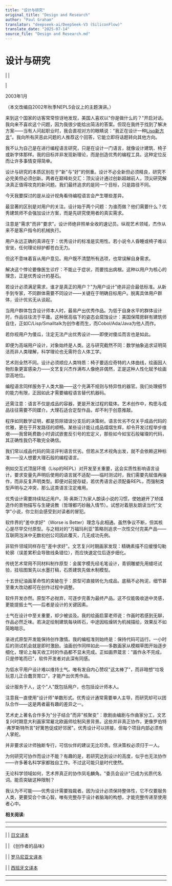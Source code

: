 ```yaml
---
title: "设计与研究"
original_title: "Design and Research"
author: "Paul Graham"
translator: "deepseek-ai/DeepSeek-V3 (SiliconFlow)"
translate_date: "2025-07-14"
source_file: "Design and Research.md"
---
```


# 设计与研究

| | [](index.html)  
  
|   
  
2003年1月  
  
（本文改编自2002年秋季NEPLS会议上的主题演讲。）  
  
来到这个国家的访客常常惊讶地发现，美国人喜欢以"你是做什么的？"开启对话。我向来不喜欢这个问题，因为我很少能给出简洁的答案。但现在我终于找到了解决方案——当有人问起职业时，我会直视对方的眼睛说："我正在设计一种[Lisp新方言](arc.html)"。我向所有厌恶此问题的人推荐这个回答，它能立即将话题转向其他方向。  
  
我不认为自己是在进行编程语言研究，只是在设计一门语言，就像设计建筑、椅子或新字体那样。我的目标并非发现新理论，而是创造优秀的编程工具。这种定位反而让许多事情变得简单。  
  
设计与研究的本质区别在于"新"与"好"的侧重。设计不必全新但必须精良，研究不必完美但必须创新。两者在巅峰处交汇：顶尖设计通过创新超越前人，顶尖研究解决真正值得攻克的新问题。我们最终追求的是同一个目标，只是路径不同。  
  
今天我要探讨的是从设计视角看待编程语言会产生哪些差异。  
  
  
最显著的区别是对用户的关注。设计始于两个问题：为谁而做？他们需要什么？优秀建筑师不会强加设计方案，而是先研究使用者的真实需求。  
  
注意是"需求"而非"要求"。设计师绝非照单全收的速记员。纵观艺术领域，杰作从来不是客户指令的机械执行。  
  
用户永远正确的真谛在于：优秀设计的标准是实用性。若小说令人昏睡或椅子难以安坐，任何理论辩护都苍白无力。  
  
但这不意味着盲从用户意见。用户既不清楚所有选项，也常误解自身需求。  
  
解决这个悖论要像医生诊疗：不能止于症状，而要找出病根。这种以用户为核心的理念，正是优秀设计的基石。  
  
  
若设计必须满足需求，谁才是真正的用户？"为用户设计"绝非迎合最低标准。从新手到专家，不同群体需要不同设计——关键在于明确目标用户。脱离具体用户群体，设计优劣无从谈起。  
  
当用户群体包含设计师本人时，最易产出优秀作品。为低于自身水平的群体设计时，作品往往流于平庸。这种居高临下的姿态会腐蚀设计：美国保障房鲜有建筑师自住，正如C/Lisp/Smalltalk为创作者而生，而Cobol/Ada/Java为他人而作。  
  
若你视用户为傻瓜，注定无法产出优秀设计——即使对傻瓜而言也是如此。  
  
  
即便为高端用户设计，对象始终是人类。这与研究截然不同：数学抽象追求证明简洁而非人类理解，科学理论也无需符合人体工学。  
  
艺术则全然不同。设计必须顺应人类特质：椅子要适应奇特的人体曲线，绘画因人物形象更富感染力——文艺复兴杰作满布人像绝非偶然，正是这种人性化赋予绘画崇高地位。  
  
编程语言同样服务于人类大脑——这个充满不规则与特异性的器官。我们处理细节的能力有限，正因如此才需要编程语言替代机器码。  
  
还需注意：语言不仅是成品的容器，更是开发过程的载体。艺术创作中，构思与成品往往需要不同媒介。大理石适合定型作品，却不利于创意推敲。  
  
程序如同数学证明，都是剪除错误分支后的决策树。语言优劣不仅关乎成品代码的优雅，更在于开发路径的顺畅。某些设计能让成品熠熠生辉，却令开发过程举步维艰——我曾耗费数小时调试嵌套反引号的宏定义，那些如今如宝石般璀璨的代码，其正确性我仍不敢完全确信。  
  
我们常以成品代码的简洁评判语言优劣。但若从艺术视角出发，就不会依赖这种标准——没人想要大理石般的编程语言。  
  
例如交互式顶层环境（Lisp的REPL）对开发至关重要，这会实质性影响语言设计。要求变量先声明后使用的语言就不适配——临时测试时，我们需要先赋值再操作，而非反复声明类型。即便对前提存疑，若优秀语言必须配备REPL，而强制类型声明与之冲突，那么这类语言注定难用。  
  
  
优秀设计需要持续贴近用户。简·奥斯汀为家人朗读小说的习惯，使她避开了矫揉造作的景物描写与生硬说教（哲理都巧妙融入情节）。试想对着朋友朗读当代"文学"小说，你立刻会感受到对读者的冒犯。  
  
软件界的"差中求好"（Worse is Better）理念与此相通。虽然争议不断，但其核心是尽早交付原型。与之相对的"万福玛利亚"策略则追求一次性交付完美产品——互联网泡沫中无数初创公司因此覆灭，几无成功先例。  
  
非软件领域同样存在"差中求好"。文艺复兴时期画家发现：精确素描不应缓慢勾勒轮廓（误差累积会导致线条错位），而应快速定位后逐步细化。  
  
传统艺术常用不同材料制作原型：金属字模先经毛笔设计，青铜雕塑先用蜡坯试验，挂毯图案先以水墨打稿，石质建筑先做木制模型。  
  
十五世纪油画革命性的突破在于：原型可直接转化为成品。底稿不必拘泥，细节甚至重大改动都可在创作过程中调整。  
  
软件开发亦然。原型不必抛弃，可逐步完善为最终产品。这不仅能吸收途中灵感，更能提振士气——后者是设计的关键因素。  
  
  
士气在设计中至关重要，却少被谈及。我的绘画启蒙老师说：作画时若感到无聊，作品必然乏味。若决定绘制建筑每块砖石，中途因枯燥转为机械描绘，效果反不如简略暗示。  
  
渐进式原型开发能保持创作激情。我的编程准则始终是：保持代码可运行。一小时后的测试机会就是即时激励。油画创作同样如此——多数画家从模糊草图开始逐步细化，理论上每天收工时的作品都不显未完成。正如画界箴言："画作永不完成，只是停笔而已"，软件开发者对此深有同感。  
  
为低水平用户设计难以维持士气。唯有发自内心赞叹"这太棒了"，而非暗想"垃圾玩意儿正合蠢货胃口"，才能产出优秀作品。  
  
设计服务于人，这个"人"既包括用户，也包括设计师本人。  
  
  
注意我一直使用"设计师"单数形式。优秀设计通常需要单人主导，而研究却可以团队合作——这是两者最有趣的差异之一。  
  
艺术史上著名合作多为"分子结合"而非"核聚变"：歌剧由编剧与作曲家分工，文艺复兴时期意大利画家常雇北欧画师绘制风景背景。这些并非真正协作，更像罗伯特·弗罗斯特所言"好篱笆促成好邻居"。优秀设计可以拼接，但每个项目内部必须有人掌舵。  
  
并非要求设计师独断专行，可信伙伴的建议无比珍贵。但决策权必须归于一人。  
  
为何研究可协作而设计不能？有趣的是，若研究达到设计的高度，似乎也无法协作——许多著名科学家都独自工作。不过这可能只是时代使然。  
  
无论科学领域如何，艺术界真正的协作凤毛麟角。"委员会设计"已成为劣质代名词。能否突破这种限制？  
  
我认为不可能——优秀设计需要独裁者。因为设计必须保持整体性，它不仅要服务人类，更要契合个体心智。唯有完整存于设计者脑海的构想，才能完整传递至使用者心中。  
  
  
**相关阅读:**  
  
  
---  
  
  
---  
| | [日文译本](http://www.shiro.dreamhost.com/scheme/trans/desres-j.html)  
  
  
| | 《创作者的品味》  
  
  
| | [罗马尼亚文译本](http://ro.goobix.com/pg/desres/)  
  
  
| | [西班牙文译本](http://www.cibercalli.com/erick/hackingnews/diseo-e-investigacion)

***  
  
---